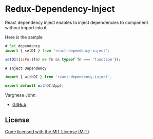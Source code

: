 # Redux-Dependency-Inject

React dependency inject enables to inject dependencies to component without import into it

Here is the sample

```js
# Set dependency
import { setDI } from 'react-dependency-inject';

setDI({isFn:(fn) => fn && typeof fn === 'function'});
```

```js
# Inject Dependency

import { withDI } from 'react-dependency-inject';

export default withDI(App);
```
Varghese John:
- [GitHub](https://github.com/varghese88)

## License

[Code licensed with the MIT License (MIT)](/LICENSE). 
